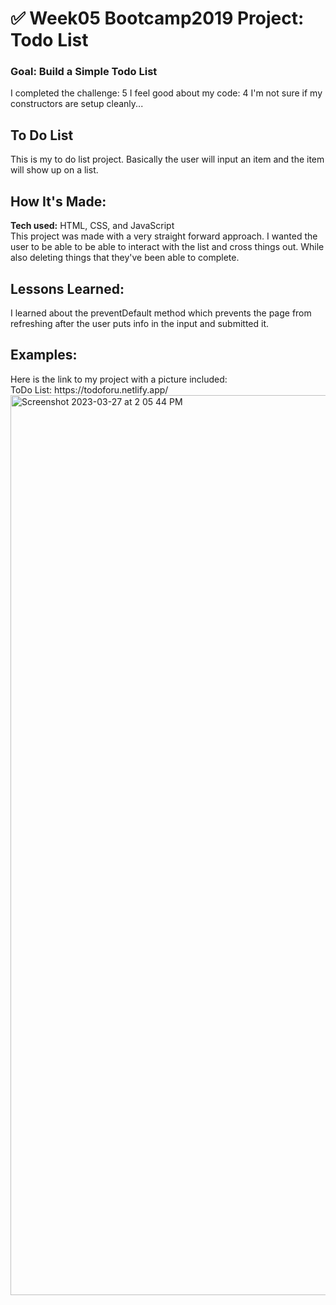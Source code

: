 # ✅ Week05 Bootcamp2019 Project: Todo List

### Goal: Build a Simple Todo List

I completed the challenge: 5
I feel good about my code: 4
I'm not sure if my constructors are setup cleanly...

<h2>To Do List</h2>
This is my to do list project. Basically the user will input an item and the item will show up on a list.

<h2>How It's Made:</h2>

<strong>Tech used:</strong> HTML, CSS, and JavaScript <br>
This project was made with a very straight forward approach. I wanted the user to be able to be able to interact with the list and cross things out. While also deleting things that they've been able to complete. 

<h2>Lessons Learned:</h2>
I learned about the preventDefault method which prevents the page from refreshing after the user puts info in the input and submitted it.

<h2>Examples:</h2>
Here is the link to my project with a picture included: <br>
ToDo List: https://todoforu.netlify.app/ <br>
<img width="1440" alt="Screenshot 2023-03-27 at 2 05 44 PM" src="https://user-images.githubusercontent.com/124817011/228028339-b8c68625-9740-4135-951d-7058ef1c4fd5.png">
